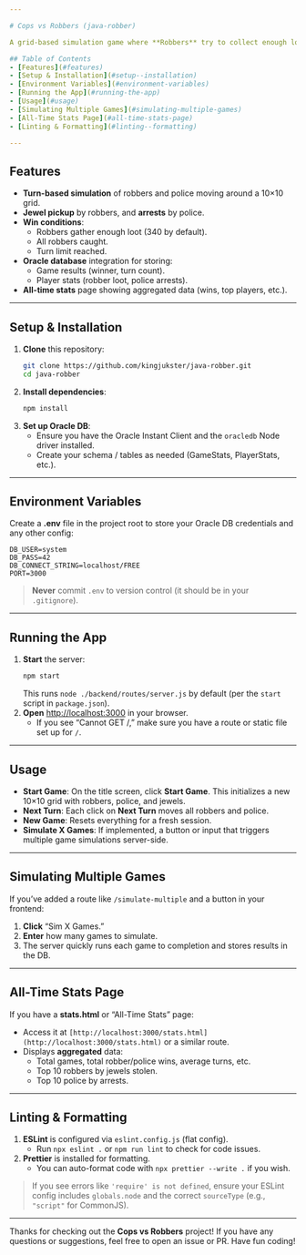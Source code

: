```yaml
---

# Cops vs Robbers (java-robber)

A grid‐based simulation game where **Robbers** try to collect enough loot (jewels) while **Police** attempt to catch them. The game ends when either the robbers meet their loot goal, all robbers are caught, or a turn limit is reached. This project uses **Node.js**, **Express**, and an **Oracle** database for storing stats.

## Table of Contents
- [Features](#features)
- [Setup & Installation](#setup--installation)
- [Environment Variables](#environment-variables)
- [Running the App](#running-the-app)
- [Usage](#usage)
- [Simulating Multiple Games](#simulating-multiple-games)
- [All-Time Stats Page](#all-time-stats-page)
- [Linting & Formatting](#linting--formatting)

---
```


## Features
- **Turn-based simulation** of robbers and police moving around a 10×10 grid.
- **Jewel pickup** by robbers, and **arrests** by police.
- **Win conditions**:
  - Robbers gather enough loot (340 by default).
  - All robbers caught.
  - Turn limit reached.
- **Oracle database** integration for storing:
  - Game results (winner, turn count).
  - Player stats (robber loot, police arrests).
- **All-time stats** page showing aggregated data (wins, top players, etc.).

---

## Setup & Installation

1. **Clone** this repository:
   ```bash
   git clone https://github.com/kingjukster/java-robber.git
   cd java-robber
   ```
2. **Install dependencies**:
   ```bash
   npm install
   ```
3. **Set up Oracle DB**:
   - Ensure you have the Oracle Instant Client and the `oracledb` Node driver installed.
   - Create your schema / tables as needed (GameStats, PlayerStats, etc.).

---

## Environment Variables

Create a **.env** file in the project root to store your Oracle DB credentials and any other config:

```
DB_USER=system
DB_PASS=42
DB_CONNECT_STRING=localhost/FREE
PORT=3000
```

> **Never** commit `.env` to version control (it should be in your `.gitignore`).

---

## Running the App

1. **Start** the server:
   ```bash
   npm start
   ```
   This runs `node ./backend/routes/server.js` by default (per the `start` script in `package.json`).
2. **Open** [http://localhost:3000](http://localhost:3000) in your browser.  
   - If you see “Cannot GET /,” make sure you have a route or static file set up for `/`.

---

## Usage

- **Start Game**: On the title screen, click **Start Game**. This initializes a new 10×10 grid with robbers, police, and jewels.
- **Next Turn**: Each click on **Next Turn** moves all robbers and police.  
- **New Game**: Resets everything for a fresh session.  
- **Simulate X Games**: If implemented, a button or input that triggers multiple game simulations server-side.

---

## Simulating Multiple Games

If you’ve added a route like `/simulate-multiple` and a button in your frontend:
1. **Click** “Sim X Games.”
2. **Enter** how many games to simulate.
3. The server quickly runs each game to completion and stores results in the DB.

---

## All-Time Stats Page

If you have a **stats.html** or “All-Time Stats” page:
- Access it at `[http://localhost:3000/stats.html](http://localhost:3000/stats.html)` or a similar route.
- Displays **aggregated** data:
  - Total games, total robber/police wins, average turns, etc.
  - Top 10 robbers by jewels stolen.
  - Top 10 police by arrests.

---

## Linting & Formatting

1. **ESLint** is configured via `eslint.config.js` (flat config).  
   - Run `npx eslint .` or `npm run lint` to check for code issues.  
2. **Prettier** is installed for formatting.  
   - You can auto-format code with `npx prettier --write .` if you wish.

> If you see errors like `'require' is not defined`, ensure your ESLint config includes `globals.node` and the correct `sourceType` (e.g., `"script"` for CommonJS).

---

Thanks for checking out the **Cops vs Robbers** project! If you have any questions or suggestions, feel free to open an issue or PR. Have fun coding!